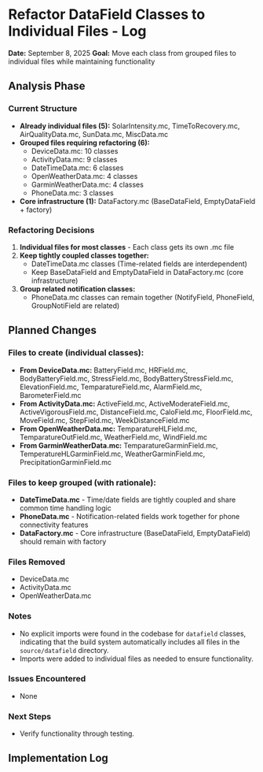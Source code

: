 # Refactor DataField Classes to Individual Files - Log

**Date:** September 8, 2025
**Goal:** Move each class from grouped files to individual files while maintaining functionality

## Analysis Phase

### Current Structure
- **Already individual files (5):** SolarIntensity.mc, TimeToRecovery.mc, AirQualityData.mc, SunData.mc, MiscData.mc
- **Grouped files requiring refactoring (6):**
  - DeviceData.mc: 10 classes
  - ActivityData.mc: 9 classes
  - DateTimeData.mc: 6 classes
  - OpenWeatherData.mc: 4 classes
  - GarminWeatherData.mc: 4 classes
  - PhoneData.mc: 3 classes
- **Core infrastructure (1):** DataFactory.mc (BaseDataField, EmptyDataField + factory)

### Refactoring Decisions
1. **Individual files for most classes** - Each class gets its own .mc file
2. **Keep tightly coupled classes together:**
   - DateTimeData.mc classes (Time-related fields are interdependent)
   - Keep BaseDataField and EmptyDataField in DataFactory.mc (core infrastructure)
3. **Group related notification classes:**
   - PhoneData.mc classes can remain together (NotifyField, PhoneField, GroupNotiField are related)

## Planned Changes

### Files to create (individual classes):
- **From DeviceData.mc:** BatteryField.mc, HRField.mc, BodyBatteryField.mc, StressField.mc, BodyBatteryStressField.mc, ElevationField.mc, TemparatureField.mc, AlarmField.mc, BarometerField.mc
- **From ActivityData.mc:** ActiveField.mc, ActiveModerateField.mc, ActiveVigorousField.mc, DistanceField.mc, CaloField.mc, FloorField.mc, MoveField.mc, StepField.mc, WeekDistanceField.mc
- **From OpenWeatherData.mc:** TemparatureHLField.mc, TemparatureOutField.mc, WeatherField.mc, WindField.mc
- **From GarminWeatherData.mc:** TemparatureGarminField.mc, TemperatureHLGarminField.mc, WeatherGarminField.mc, PrecipitationGarminField.mc

### Files to keep grouped (with rationale):
- **DateTimeData.mc** - Time/date fields are tightly coupled and share common time handling logic
- **PhoneData.mc** - Notification-related fields work together for phone connectivity features
- **DataFactory.mc** - Core infrastructure (BaseDataField, EmptyDataField) should remain with factory

### Files Removed
- DeviceData.mc
- ActivityData.mc
- OpenWeatherData.mc

### Notes
- No explicit imports were found in the codebase for `datafield` classes, indicating that the build system automatically includes all files in the `source/datafield` directory.
- Imports were added to individual files as needed to ensure functionality.

### Issues Encountered
- None

### Next Steps
- Verify functionality through testing.

## Implementation Log
